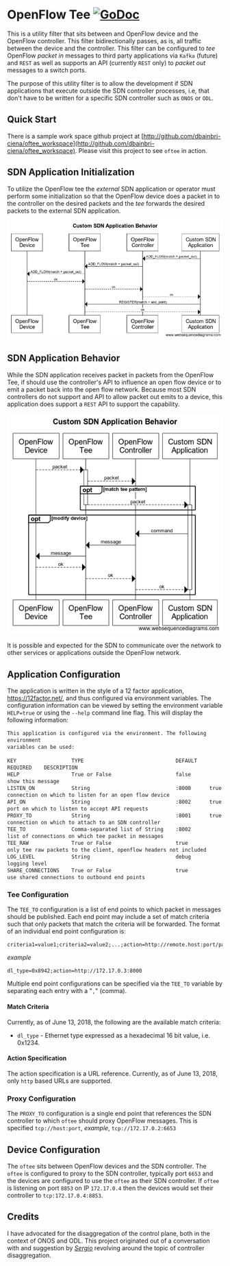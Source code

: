 # OpenFlow Tee [![GoDoc](https://godoc.org/github.com/ciena/oftee?status.svg)](https://godoc.org/github.com/ciena/oftee)

This is a utility filter that sits between and OpenFlow device and the
OpenFlow controller. This filter bidirectionally passes, as is, all
traffic between the device and the controller. This filter
can be configured to *tee* OpenFlow *packet in* messages to third party
applications via `Kafka` (future) and `REST` as well as supports an API
(currently `REST` only) to *packet out* messages to a switch ports.

The purpose of this utility filter is to allow the development if SDN
applications that execute outside the SDN controller processes, i.e,
that don't have to be written for a specific SDN controller such as
`ONOS` or `ODL`.

## Quick Start
There is a sample work space github project at
[http://github.com/dbainbri-ciena/oftee_workspace](http://github.com/dbainbri-ciena/oftee_workspace).
Please visit this project to see `oftee` in action.

## SDN Application Initialization
To utilize the OpenFlow tee the *external* SDN application or operator
must perform some initialization so that the OpenFlow device does a
packet in to the controller on the desired packets and the *tee* forwards
the desired packets to the external SDN application.

![Application Initialization](app_init.png)

## SDN Application Behavior
While the SDN application receives packet in packets from the OpenFlow
Tee, if should use the controller's API to influence an open flow device
or to emit a packet back into the open flow network. Because most SDN
controllers do not support and API to allow packet out emits to a device, this
application does support a `REST` API to support the capability.

![Application Behavior](app_behavior.png)

It is possible and expected for the SDN to communicate over the network
to other services or applications outside the OpenFlow network.

## Application Configuration
The application is written in the style of a 12 factor application,
https://12factor.net/, and thus configured via environment variables. The
configuration information can be viewed by setting the environment variable
`HELP=true` or using the `--help` command line flag. This will display the
following information:

```
This application is configured via the environment. The following environment
variables can be used:

KEY                  TYPE                              DEFAULT    REQUIRED    DESCRIPTION
HELP                 True or False                     false                  show this message
LISTEN_ON            String                            :8000      true        connection on which to listen for an open flow device
API_ON               String                            :8002      true        port on which to listen to accept API requests
PROXY_TO             String                            :8001      true        connection on which to attach to an SDN controller
TEE_TO               Comma-separated list of String    :8002                  list of connections on which tee packet in messages
TEE_RAW              True or False                     true                   only tee raw packets to the client, openflow headers not included
LOG_LEVEL            String                            debug                  logging level
SHARE_CONNECTIONS    True or False                     true                   use shared connections to outbound end points
```

### Tee Configuration
The `TEE_TO` configuration is a list of end points to which packet in messages
should be published. Each end point may include a set of match criteria
such that only packets that match the criteria will be forwarded. The format
of an individual end point configuration is:

```
criteria1=value1;criteria2=value2;...;action=http://remote.host:port/path
```

*example*
```
dl_type=0x8942;action=http://172.17.0.3:8000
```

Multiple end point configurations can be specified via the `TEE_TO` variable
by separating each entry with a "`,`" (comma).

#### Match Criteria
Currently, as of June 13, 2018, the following are the available match criteria:
- `dl_type` - Ethernet type expressed as a hexadecimal 16 bit value, i.e. 0x1234.

#### Action Specification
The action specification is a URL reference. Currently, as of June 13, 2018,
only `http` based URLs are supported.

### Proxy Configuration
The `PROXY_TO` configuration is a single end point that references the SDN
controller to which `oftee` should proxy OpenFlow messages. This is specified
`tcp://host:port`, *example*, `tcp://172.17.0.2:6653`

## Device Configuration
The `oftee` sits between OpenFlow devices and the SDN controller. The `oftee`
is configured to proxy to the SDN controller, typically port `6653` and the
devices are configured to use the `oftee` as their SDN controller. If `oftee` is
listening on port `8853` on IP `172.17.0.4` then the devices would set their
controller to `tcp:172.17.0.4:8853`.

## Credits
I have advocated for the disaggregation of the control plane, both
in the context of ONOS and ODL. This project originated out of a conversation
with and suggestion by _[Sergio](https://github.com/Sergio-Slobodrian)_
revolving around the topic of controller disaggregation.
